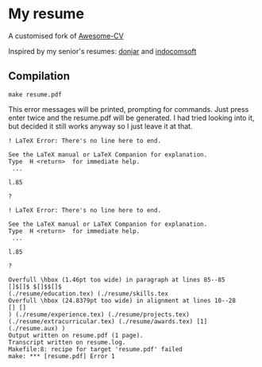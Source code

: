 # My resume

A customised fork of [Awesome-CV](https://github.com/posquit0/Awesome-CV)

Inspired by my senior's resumes: [donjar](https://github.com/donjar/Awesome-CV) and [indocomsoft](https://github.com/indocomsoft/Awesome-CV/)

## Compilation
`make resume.pdf`

This error messages will be printed, prompting for commands. Just press enter twice and the resume.pdf will be generated. I had tried looking into it, but decided it still works anyway so I just leave it at that.

```
! LaTeX Error: There's no line here to end.

See the LaTeX manual or LaTeX Companion for explanation.
Type  H <return>  for immediate help.
 ...                                              
                                                  
l.85 
     
? 

! LaTeX Error: There's no line here to end.

See the LaTeX manual or LaTeX Companion for explanation.
Type  H <return>  for immediate help.
 ...                                              
                                                  
l.85 
     
? 

Overfull \hbox (1.46pt too wide) in paragraph at lines 85--85
[]$[]$ $[]$$[]$ 
(./resume/education.tex) (./resume/skills.tex
Overfull \hbox (24.8379pt too wide) in alignment at lines 10--28
[] [] 
) (./resume/experience.tex) (./resume/projects.tex)
(./resume/extracurricular.tex) (./resume/awards.tex) [1] (./resume.aux) )
Output written on resume.pdf (1 page).
Transcript written on resume.log.
Makefile:8: recipe for target 'resume.pdf' failed
make: *** [resume.pdf] Error 1
```
